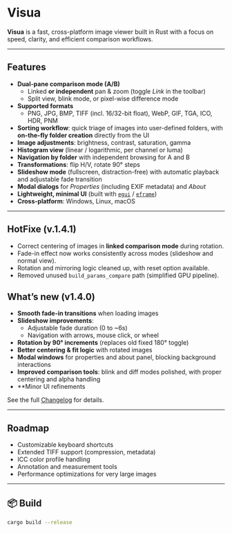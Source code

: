 # Visua

**Visua** is a fast, cross-platform image viewer built in Rust with a focus on speed, clarity, and efficient comparison workflows.

---

## Features

- **Dual-pane comparison mode (A/B)**
  - Linked **or independent** pan & zoom (toggle *Link* in the toolbar)  
  - Split view, blink mode, or pixel-wise difference mode  
- **Supported formats**  
  - PNG, JPG, BMP, TIFF (incl. 16/32-bit float), WebP, GIF, TGA, ICO, HDR, PNM  
- **Sorting workflow**: quick triage of images into user-defined folders, with **on-the-fly folder creation** directly from the UI  
- **Image adjustments**: brightness, contrast, saturation, gamma  
- **Histogram view** (linear / logarithmic, per channel or luma)  
- **Navigation by folder** with independent browsing for A and B  
- **Transformations**: flip H/V, rotate 90° steps  
- **Slideshow mode** (fullscreen, distraction-free) with automatic playback and adjustable fade transition  
- **Modal dialogs** for *Properties* (including EXIF metadata) and *About*  
- **Lightweight, minimal UI** (built with [`egui`](https://github.com/emilk/egui) / [`eframe`](https://github.com/emilk/egui/tree/master/crates/eframe))  
- **Cross-platform**: Windows, Linux, macOS  

---

## HotFixe (v.1.4.1)

- Correct centering of images in **linked comparison mode** during rotation.  
- Fade-in effect now works consistently across modes (slideshow and normal view).  
- Rotation and mirroring logic cleaned up, with reset option available.  
- Removed unused `build_params_compare` path (simplified GPU pipeline).  

## What’s new (v1.4.0)

- **Smooth fade-in transitions** when loading images  
- **Slideshow improvements**:  
  - Adjustable fade duration (0 to ~6s)  
  - Navigation with arrows, mouse click, or wheel  
- **Rotation by 90° increments** (replaces old fixed 180° toggle)  
- **Better centering & fit logic** with rotated images  
- **Modal windows** for properties and about panel, blocking background interactions  
- **Improved comparison tools**: blink and diff modes polished, with proper centering and alpha handling  
- **Minor UI refinements

See the full [Changelog](CHANGELOG.md) for details.

---

## Roadmap

- Customizable keyboard shortcuts  
- Extended TIFF support (compression, metadata)  
- ICC color profile handling  
- Annotation and measurement tools  
- Performance optimizations for very large images  

---

## 📦 Build

```bash
cargo build --release
